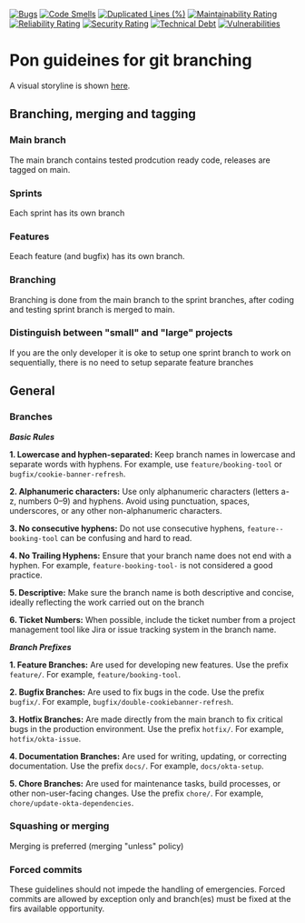[![Bugs](https://sonarcloud.io/api/project_badges/measure?project=pondigitalsolutions_guidelines-git-branching&metric=bugs)](https://sonarcloud.io/summary/new_code?id=pondigitalsolutions_guidelines-git-branching)
[![Code Smells](https://sonarcloud.io/api/project_badges/measure?project=pondigitalsolutions_guidelines-git-branching&metric=code_smells)](https://sonarcloud.io/summary/new_code?id=pondigitalsolutions_guidelines-git-branching)
[![Duplicated Lines (%)](https://sonarcloud.io/api/project_badges/measure?project=pondigitalsolutions_guidelines-git-branching&metric=duplicated_lines_density)](https://sonarcloud.io/summary/new_code?id=pondigitalsolutions_guidelines-git-branching)
[![Maintainability Rating](https://sonarcloud.io/api/project_badges/measure?project=pondigitalsolutions_guidelines-git-branching&metric=sqale_rating)](https://sonarcloud.io/summary/new_code?id=pondigitalsolutions_guidelines-git-branching)
[![Reliability Rating](https://sonarcloud.io/api/project_badges/measure?project=pondigitalsolutions_guidelines-git-branching&metric=reliability_rating)](https://sonarcloud.io/summary/new_code?id=pondigitalsolutions_guidelines-git-branching)
[![Security Rating](https://sonarcloud.io/api/project_badges/measure?project=pondigitalsolutions_guidelines-git-branching&metric=security_rating)](https://sonarcloud.io/summary/new_code?id=pondigitalsolutions_guidelines-git-branching)
[![Technical Debt](https://sonarcloud.io/api/project_badges/measure?project=pondigitalsolutions_guidelines-git-branching&metric=sqale_index)](https://sonarcloud.io/summary/new_code?id=pondigitalsolutions_guidelines-git-branching)
[![Vulnerabilities](https://sonarcloud.io/api/project_badges/measure?project=pondigitalsolutions_guidelines-git-branching&metric=vulnerabilities)](https://sonarcloud.io/summary/new_code?id=pondigitalsolutions_guidelines-git-branching)

# Pon guideines for git branching

A visual storyline is shown [here](https://guidelines-git-branching.pages.dev/).

## Branching, merging and tagging

### Main branch

The main branch contains tested prodcution ready code, releases are tagged on main.

### Sprints

Each sprint has its own branch

### Features

Eeach feature (and bugfix) has its own branch.

### Branching

Branching is done from the main branch to the sprint branches, after coding and testing sprint branch
is merged to main.

### Distinguish between "small" and "large" projects

If you are the only developer it is oke to setup one sprint branch to work on sequentially, there is no need to
setup separate feature branches

## General

### Branches

***Basic Rules***

**1. Lowercase and hyphen-separated:** Keep branch names in lowercase and separate words with hyphens. For example, use `feature/booking-tool` or `bugfix/cookie-banner-refresh`.

**2. Alphanumeric characters:** Use only alphanumeric characters (letters a-z, numbers 0–9) and hyphens. Avoid using punctuation, spaces, underscores, or any other non-alphanumeric characters.

**3. No consecutive hyphens:** Do not use consecutive hyphens, `feature--booking-tool` can be confusing and hard to read.

**4. No Trailing Hyphens:** Ensure that your branch name does not end with a hyphen. For example, `feature-booking-tool-` is not considered a good practice.

**5. Descriptive:** Make sure the branch name is both descriptive and concise, ideally reflecting the work carried out on the branch

**6. Ticket Numbers:** When possible, include the ticket number from a project management tool like Jira or issue tracking system in the branch name.

***Branch Prefixes***

**1. Feature Branches:** Are used for developing new features. Use the prefix `feature/`. For example, `feature/booking-tool`.

**2. Bugfix Branches:** Are used to fix bugs in the code. Use the prefix `bugfix/`. For example, `bugfix/double-cookiebanner-refresh`.

**3. Hotfix Branches:** Are made directly from the main branch to fix critical bugs in the production environment. Use the prefix `hotfix/`. For example, `hotfix/okta-issue`.

**4. Documentation Branches:** Are used for writing, updating, or correcting documentation. Use the prefix `docs/`. For example, `docs/okta-setup`.

**5. Chore Branches:** Are used for maintenance tasks, build processes, or other non-user-facing changes. Use the prefix `chore/`. For example, `chore/update-okta-dependencies`.

### Squashing or merging

Merging is preferred (merging "unless" policy)

### Forced commits

These guidelines should not impede the handling of emergencies. Forced commits are allowed by exception only
and branch(es) must be fixed at the firs available opportunity.

